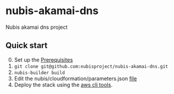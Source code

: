 ﻿# nubis-akamai-dns

Nubis akamai dns project

## Quick start
0. Set up the [Prerequisites](https://github.com/Nubisproject/nubis-docs/blob/master/PREREQUISITES.md)
0. `git clone git@github.com:nubisproject/nubis-akamai-dns.git`
0. `nubis-builder build`
0. Edit the nubis/cloudformation/parameters.json [file](nubis/cloudformation/README.md#set-up)
0. Deploy the stack using the [aws cli tools](nubis/cloudformation/README.md#create).
